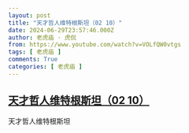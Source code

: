 ```yaml
---
layout: post
title: "天才哲人维特根斯坦（02 10）"
date: 2024-06-29T23:57:46.000Z
author: 老虎庙 · 虎侃
from: https://www.youtube.com/watch?v=VOLfQW0vtgs
tags: [ 老虎庙 ]
comments: True
categories: [ 老虎庙 ]
---
```

<!--1719705466000-->
[天才哲人维特根斯坦（02 10）](https://www.youtube.com/watch?v=VOLfQW0vtgs)
------

<div>
天才哲人维特根斯坦
</div>
